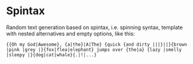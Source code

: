 # Spintax

Random text generation based on spintax, i.e. spinning syntax, template with nested alternatives and empty options, like this:

    {{Oh my God|Awesome}, {a|the}|A|The} {quick {and dirty |||}||}{brown |pink |grey |}{fox|flea|elephant} jumps over {the|a} {lazy |smelly |sleepy |}{dog|cat|whale}{.|!|...}

